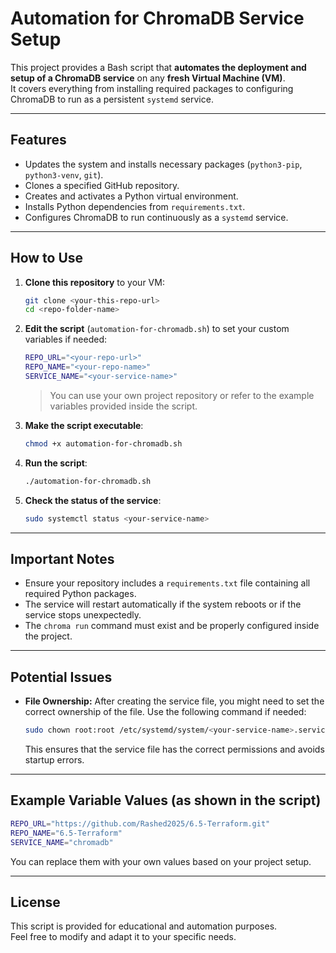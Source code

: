 # Automation for ChromaDB Service Setup

This project provides a Bash script that **automates the deployment and setup of a ChromaDB service** on any **fresh Virtual Machine (VM)**.  
It covers everything from installing required packages to configuring ChromaDB to run as a persistent `systemd` service.

---

## Features

- Updates the system and installs necessary packages (`python3-pip`, `python3-venv`, `git`).
- Clones a specified GitHub repository.
- Creates and activates a Python virtual environment.
- Installs Python dependencies from `requirements.txt`.
- Configures ChromaDB to run continuously as a `systemd` service.

---

## How to Use

1. **Clone this repository** to your VM:

   ```bash
   git clone <your-this-repo-url>
   cd <repo-folder-name>
   ```

2. **Edit the script** (`automation-for-chromadb.sh`) to set your custom variables if needed:

   ```bash
   REPO_URL="<your-repo-url>"
   REPO_NAME="<your-repo-name>"
   SERVICE_NAME="<your-service-name>"
   ```

   > You can use your own project repository or refer to the example variables provided inside the script.

3. **Make the script executable**:

   ```bash
   chmod +x automation-for-chromadb.sh
   ```

4. **Run the script**:

   ```bash
   ./automation-for-chromadb.sh
   ```

5. **Check the status of the service**:

   ```bash
   sudo systemctl status <your-service-name>
   ```

---

## Important Notes

- Ensure your repository includes a `requirements.txt` file containing all required Python packages.
- The service will restart automatically if the system reboots or if the service stops unexpectedly.
- The `chroma run` command must exist and be properly configured inside the project.

---

## Potential Issues

- **File Ownership:** After creating the service file, you might need to set the correct ownership of the file. Use the following command if needed:

  ```bash
  sudo chown root:root /etc/systemd/system/<your-service-name>.service
  ```

  This ensures that the service file has the correct permissions and avoids startup errors.

---

## Example Variable Values (as shown in the script)

```bash
REPO_URL="https://github.com/Rashed2025/6.5-Terraform.git"
REPO_NAME="6.5-Terraform"
SERVICE_NAME="chromadb"
```

You can replace them with your own values based on your project setup.

---

## License

This script is provided for educational and automation purposes.  
Feel free to modify and adapt it to your specific needs.

